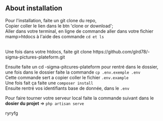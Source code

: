 
## About installation

Pour l'installation, faite un git clone du repo,
<br>
Copier coller le lien dans le btn 'clone or download';
<br>
Aller dans votre terminal, en ligne de commande aller dans votre fichier mamp>htdocs à l'aide des commande ``cd et ls``

<br>
Une fois dans votre htdocs, faite git clone https://github.com/glrd78/-sigma-pictures-plateform.git
<br>

Ensuite faite un cd -sigma-pitcures-plateform pour rentré dans le dossier, une fois dans le dossier faite la commande 
``cp .env.exemple .env``
<br>
Cette commande sert a copier coller le fichier ``.env.example``
<br>
Une fois fait ça faite une ``composer install``
<br> 
Ensuite rentré vos identifiants base de donnée, dans le ``.env``
<br>


Pour faire tourner votre serveur local faite la commande suivant dans le **dosier du projet** => ``php artisan serve``


ryryfg